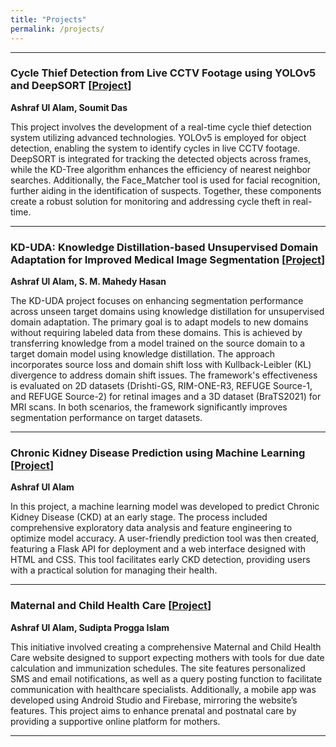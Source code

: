 ```yaml
---
title: "Projects"
permalink: /projects/
---
```


---

### **Cycle Thief Detection from Live CCTV Footage using YOLOv5 and DeepSORT [[Project](https://github.com/ashraf-ul-alam-amit/cycle_theif)]**  
**Ashraf Ul Alam, Soumit Das**

This project involves the development of a real-time cycle thief detection system utilizing advanced technologies. YOLOv5 is employed for object detection, enabling the system to identify cycles in live CCTV footage. DeepSORT is integrated for tracking the detected objects across frames, while the KD-Tree algorithm enhances the efficiency of nearest neighbor searches. Additionally, the Face_Matcher tool is used for facial recognition, further aiding in the identification of suspects. Together, these components create a robust solution for monitoring and addressing cycle theft in real-time.

---

### **KD-UDA: Knowledge Distillation-based Unsupervised Domain Adaptation for Improved Medical Image Segmentation [[Project](https://github.com/ashraf-ul-alam-amit/KD-UDA)]**  
**Ashraf Ul Alam, S. M. Mahedy Hasan**

The KD-UDA project focuses on enhancing segmentation performance across unseen target domains using knowledge distillation for unsupervised domain adaptation. The primary goal is to adapt models to new domains without requiring labeled data from these domains. This is achieved by transferring knowledge from a model trained on the source domain to a target domain model using knowledge distillation. The approach incorporates source loss and domain shift loss with Kullback-Leibler (KL) divergence to address domain shift issues. The framework's effectiveness is evaluated on 2D datasets (Drishti-GS, RIM-ONE-R3, REFUGE Source-1, and REFUGE Source-2) for retinal images and a 3D dataset (BraTS2021) for MRI scans. In both scenarios, the framework significantly improves segmentation performance on target datasets.

---

### **Chronic Kidney Disease Prediction using Machine Learning [[Project](https://github.com/ashraf-ul-alam-amit/CKD)]**  
**Ashraf Ul Alam**

In this project, a machine learning model was developed to predict Chronic Kidney Disease (CKD) at an early stage. The process included comprehensive exploratory data analysis and feature engineering to optimize model accuracy. A user-friendly prediction tool was then created, featuring a Flask API for deployment and a web interface designed with HTML and CSS. This tool facilitates early CKD detection, providing users with a practical solution for managing their health.

---

### **Maternal and Child Health Care [[Project](https://github.com/ashraf-ul-alam-amit/Maternal_Care)]**  
**Ashraf Ul Alam, Sudipta Progga Islam**

This initiative involved creating a comprehensive Maternal and Child Health Care website designed to support expecting mothers with tools for due date calculation and immunization schedules. The site features personalized SMS and email notifications, as well as a query posting function to facilitate communication with healthcare specialists. Additionally, a mobile app was developed using Android Studio and Firebase, mirroring the website’s features. This project aims to enhance prenatal and postnatal care by providing a supportive online platform for mothers.

---






